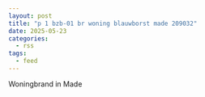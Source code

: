 ```yaml
---
layout: post
title: "p 1 bzb-01 br woning blauwborst made 209032"
date: 2025-05-23
categories: 
  - rss
tags: 
  - feed
---
```


Woningbrand in Made
